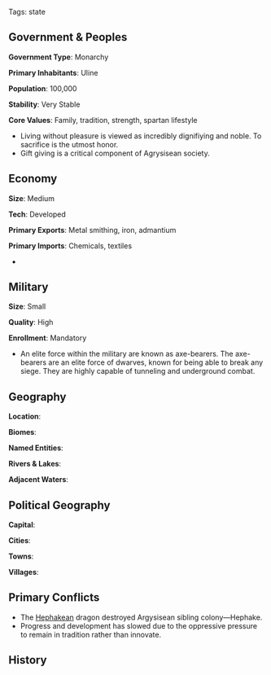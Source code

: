 Tags: state

## Government & Peoples

**Government Type**: Monarchy

**Primary Inhabitants**: Uline

**Population**: 100,000

**Stability**: Very Stable

**Core Values**: Family, tradition, strength, spartan lifestyle

- Living without pleasure is viewed as incredibly dignifiying and noble. To sacrifice is the utmost honor.
- Gift giving is a critical component of Agrysisean society.


## Economy

**Size**: Medium

**Tech**: Developed

**Primary Exports**: Metal smithing, iron, admantium

**Primary Imports**: Chemicals, textiles

- 


## Military

**Size**: Small

**Quality**: High

**Enrollment**: Mandatory

- An  elite force within the military are known as axe-bearers. The axe-bearers are an elite force of dwarves, known for being able to break any siege. They are highly capable of tunneling and underground combat.


## Geography

**Location**: 

**Biomes**: 

**Named Entities**:

**Rivers & Lakes**: 

**Adjacent Waters**: 


## Political Geography

**Capital**: 

**Cities**: 

**Towns**: 

**Villages**: 


## Primary Conflicts

- The [Hephakean](Hephake) dragon destroyed Argysisean sibling colony—Hephake.
- Progress and development has slowed due to the oppressive pressure to remain in tradition rather than innovate.


## History

